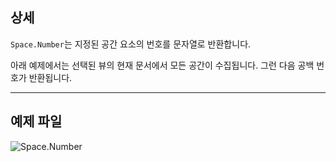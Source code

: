 ## 상세
`Space.Number`는 지정된 공간 요소의 번호를 문자열로 반환합니다.

아래 예제에서는 선택된 뷰의 현재 문서에서 모든 공간이 수집됩니다. 그런 다음 공백 번호가 반환됩니다.
___
## 예제 파일

![Space.Number](./Revit.Elements.Space.Number_img.jpg)
